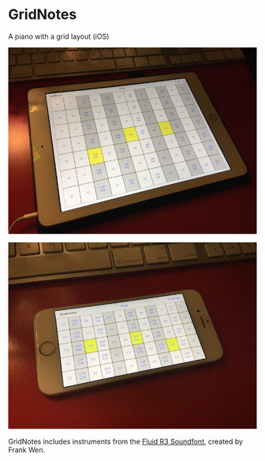 # GridNotes

A piano with a grid layout (iOS)

![](./.media/IMG_6060.jpg)

![](./.media/IMG_0047.jpg)

GridNotes includes instruments from the [Fluid R3 Soundfont](https://member.keymusician.com/Member/FluidR3_GM/index.html), created by Frank Wen.
